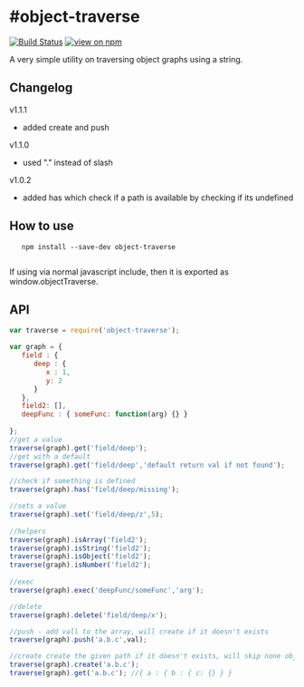 #object-traverse
==============
[![Build Status](https://travis-ci.org/wmira/object-traverse.svg?branch=master)](https://travis-ci.org/wmira/object-traverse)
[![view on npm](http://img.shields.io/npm/v/object-traverse.svg)](https://www.npmjs.org/package/object-traverse)

A very simple utility on traversing object graphs using a string.

## Changelog
v1.1.1
* added create and push

v1.1.0
* used "." instead of slash

v1.0.2
* added has which check if a path is available by checking if its undefined

## How to use

```
   npm install --save-dev object-traverse
   
```

If using via normal javascript include, then it is exported as window.objectTraverse.

## API

```javascript
var traverse = require('object-traverse');

var graph = {  
   field : {
      deep : {
         x : 1,
         y: 2
      }
   },
   field2: [],
   deepFunc : { someFunc: function(arg) {} }
   
};
//get a value
traverse(graph).get('field/deep');
//get with a default
traverse(graph).get('field/deep','default return val if not found'); 

//check if something is defined
traverse(graph).has('field/deep/missing');

//sets a value
traverse(graph).set('field/deep/z',5);
   
//helpers
traverse(graph).isArray('field2');
traverse(graph).isString('field2');
traverse(graph).isObject('field2');
traverse(graph).isNumber('field2');
          
//exec
traverse(graph).exec('deepFunc/someFunc','arg');         

//delete
traverse(graph).delete('field/deep/x');

//push - add vall to the array, will create if it doesn't exists
traverse(graph).push('a.b.c',val);

//create create the given path if it doesn't exists, will skip none object types
traverse(graph).create('a.b.c');
traverse(graph).get('a.b.c'); //{ a : { b : { c: {} } }
```


